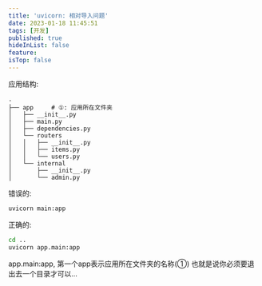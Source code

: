 ```yaml
---
title: 'uvicorn: 相对导入问题'
date: 2023-01-18 11:45:51
tags: [开发]
published: true
hideInList: false
feature: 
isTop: false
---
```

应用结构:
```
.
├── app     # ①: 应用所在文件夹
│   ├── __init__.py
│   ├── main.py
│   ├── dependencies.py
│   └── routers
│   │   ├── __init__.py
│   │   ├── items.py
│   │   └── users.py
│   └── internal
│       ├── __init__.py
│       └── admin.py
```

错误的:
```sh
uvicorn main:app
```

正确的:
```sh
cd ..
uvicorn app.main:app
```
app.main:app, 第一个app表示应用所在文件夹的名称(①)
也就是说你必须要退出去一个目录才可以...